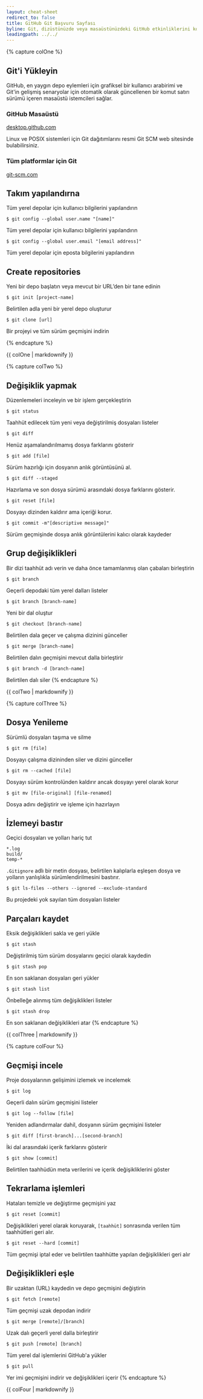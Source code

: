 ```yaml
---
layout: cheat-sheet
redirect_to: false
title: GitHub Git Başvuru Sayfası
byline: Git, dizüstünüzde veya masaüstünüzdeki GitHub etkinliklerini kolaylaştıran, açık kaynaklı dağıtık sürüm kontrol sistemidir. Bu sayfa, hızlı başvuru için sık kullanılan Git komut satırı talimatlarını özetler.
leadingpath: ../../
---
```


{% capture colOne %}
## Git'i Yükleyin
GitHub, en yaygın depo eylemleri için grafiksel bir kullanıcı arabirimi ve Git'in gelişmiş senaryolar için otomatik olarak güncellenen bir komut satırı sürümü içeren masaüstü istemcileri sağlar.

### GitHub Masaüstü
[desktop.github.com](https://desktop.github.com)

Linux ve POSIX sistemleri için Git dağıtımlarını resmi Git SCM web sitesinde bulabilirsiniz.

### Tüm platformlar için Git
[git-scm.com](https://git-scm.com)

## Takım yapılandırna
Tüm yerel depolar için kullanıcı bilgilerini yapılandırın

```$ git config --global user.name "[name]"```

Tüm yerel depolar için kullanıcı bilgilerini yapılandırın



```$ git config --global user.email "[email address]"```

Tüm yerel depolar için eposta bilgilerini yapılandırın


## Create repositories
Yeni bir depo başlatın veya mevcut bir URL’den bir tane edinin


```$ git init [project-name]```

Belirtilen adla yeni bir yerel depo oluşturur


```$ git clone [url]```

Bir projeyi ve tüm sürüm geçmişini indirin

{% endcapture %}
<div class="col-md-6">
    {{ colOne | markdownify }}
</div>


{% capture colTwo %}

## Değişiklik yapmak
Düzenlemeleri inceleyin ve bir işlem gerçekleştirin


```$ git status```

Taahhüt edilecek tüm yeni veya değiştirilmiş dosyaları listeler


```$ git diff```

Henüz aşamalandırılmamış dosya farklarını gösterir


```$ git add [file]```

Sürüm hazırlığı için dosyanın anlık görüntüsünü al.


```$ git diff --staged```

Hazırlama ve son dosya sürümü arasındaki dosya farklarını gösterir.


```$ git reset [file]```

Dosyayı dizinden kaldırır ama içeriği korur.


```$ git commit -m"[descriptive message]"```

Sürüm geçmişinde dosya anlık görüntülerini kalıcı olarak kaydeder

## Grup değişiklikleri
Bir dizi taahhüt adı verin ve daha önce tamamlanmış olan çabaları birleştirin


```$ git branch```

Geçerli depodaki tüm yerel dalları listeler


```$ git branch [branch-name]```

Yeni bir dal oluştur


```$ git checkout [branch-name]```

Belirtilen dala geçer ve çalışma dizinini günceller


```$ git merge [branch-name]```

Belirtilen dalın geçmişini mevcut dalla birleştirir


```$ git branch -d [branch-name]```

Belirtilen dalı siler
{% endcapture %}
<div class="col-md-6">
    {{ colTwo | markdownify }}
</div>
<div class="clearfix"></div>


{% capture colThree %}
## Dosya Yenileme
Sürümlü dosyaları taşıma ve silme


```$ git rm [file]```

Dosyayı çalışma dizininden siler ve dizini günceller


```$ git rm --cached [file]```

Dosyayı sürüm kontrolünden kaldırır ancak dosyayı yerel olarak korur


```$ git mv [file-original] [file-renamed]```

Dosya adını değiştirir ve işleme için hazırlayın

## İzlemeyi bastır
Geçici dosyaları ve yolları hariç tut

```
*.log
build/
temp-*
```

`.Gitignore` adlı bir metin dosyası, belirtilen kalıplarla eşleşen dosya ve yolların yanlışlıkla sürümlendirilmesini bastırır.


```$ git ls-files --others --ignored --exclude-standard```

Bu projedeki yok sayılan tüm dosyaları listeler

## Parçaları kaydet
Eksik değişiklikleri sakla ve geri yükle


```$ git stash```

Değiştirilmiş tüm sürüm dosyalarını geçici olarak kaydedin


```$ git stash pop```

En son saklanan dosyaları geri yükler


```$ git stash list```

Önbelleğe alınmış tüm değişiklikleri listeler


```$ git stash drop```

En son saklanan değişiklikleri atar
{% endcapture %}
<div class="col-md-6">
    {{ colThree | markdownify }}
</div>

{% capture colFour %}
## Geçmişi incele
Proje dosyalarının gelişimini izlemek ve incelemek


```$ git log```

Geçerli dalın sürüm geçmişini listeler


```$ git log --follow [file]```

Yeniden adlandırmalar dahil, dosyanın sürüm geçmişini listeler


```$ git diff [first-branch]...[second-branch]```

İki dal arasındaki içerik farklarını gösterir


```$ git show [commit]```

Belirtilen taahhüdün meta verilerini ve içerik değişikliklerini göster

## Tekrarlama işlemleri
Hataları temizle ve değiştirme geçmişini yaz


```$ git reset [commit]```

Değişiklikleri yerel olarak koruyarak, `[taahhüt]` sonrasında verilen tüm taahhütleri geri alır.


```$ git reset --hard [commit]```

Tüm geçmişi iptal eder ve belirtilen taahhütte yapılan değişiklikleri geri alır

## Değişiklikleri eşle
Bir uzaktan (URL) kaydedin ve depo geçmişini değiştirin


```$ git fetch [remote]```

Tüm geçmişi uzak depodan indirir


```$ git merge [remote]/[branch]```

Uzak dalı geçerli yerel dalla birleştirir


```$ git push [remote] [branch]```

Tüm yerel dal işlemlerini GitHub'a yükler


```$ git pull```

Yer imi geçmişini indirir ve değişiklikleri içerir
{% endcapture %}
<div class="col-md-6">
    {{ colFour | markdownify }}
</div>

